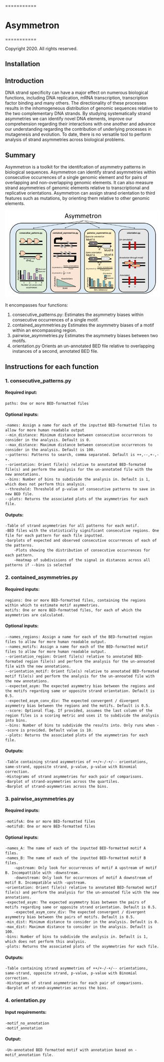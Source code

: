 ===========
# Asymmetron
===========

Copyright 2020. All rights reserved.

## Installation

## Introduction
DNA strand specificity can have a major effect on numerous biological functions, including DNA replication, mRNA transcription, transcription factor binding and many others. The directionality of these processes results in the inhomogeneous distribution of genomic sequences relative to the two complementary DNA strands. By studying systematically strand asymmetries we can identify novel DNA elements, improve our comprehension regarding their interactions with one another and advance our understanding regarding the contribution of underlying processes in mutagenesis and evolution. To date, there is no versatile tool to perform analysis of strand asymmetries across biological problems. 

## Summary 

Asymmetron is a toolkit for the identifcation of asymmetry patterns in biological sequences. Asymmetron can identify strand asymmetries within consecutive occurrences of a single genomic element and for pairs of overlapping and non-overlapping genomic elements. It can also measure strand asymmetries of genomic elements relative to transcriptional and replicative orientations. Asymmetron can assign strand orientation to third features such as mutations, by orienting them relative to other genomic elements. 

![Schematic_Asymmetron](Schematic_Asymmetron.png)


It encompasses four functions:
1.	consecutive_patterns.py:	Estimates the asymmetry biases within consecutive occurrences of a single motif.
2.	contained_asymmetries.py	Estimates the asymmetry biases of a motif within an encompassing region.	
3.	pairwise_asymmetries.py		Estimates the asymmetry biases between two motifs.
4.	orientation.py			Orients an un-annotated BED file relative to overlapping instances of a second, annotated BED file.

## Instructions for each function

### 1. consecutive_patterns.py
#### Required input:
	paths: One or more BED-formatted files
#### Optional inputs:
	-names: Assign a name for each of the inputted BED-formatted files to allow for more human readable output
	--min_distance: Minimum distance between consecutive occurrences to consider in the analysis. Default is 0.
	--max_distance: Maximum distance between consecutive occurrences to consider in the analysis. Default is 100.
	--patterns: Patterns to search, comma separated. Default is ++,--,+-,-+.
	--orientation: Orient file(s) relative to annotated BED-formated file(s) and perform the analysis for the un-annotated file with the new annotations.
	--bins: Number of bins to subdivide the analysis in. Default is 1, which does not perform this analysis.
	--threshold: Threshold of p-value of consecutive patterns to save in new BED file.
	--plots: Returns the associated plots of the asymmetries for each file.
#### Outputs:
	-Table of strand asymmetries for all patterns for each motif.
	-BED files with the statistically significant consecutive regions. One file for each pattern for each file inputted.
	-barplots of expected and observed consecutive occurrences of each of the patterns.
        -Plots showing the distribution of consecutive occurrences for each pattern.
        -Heatmap of subdivisions of the signal in distances across all patterns if --bins is selected

### 2. contained_asymmetries.py
#### Required inputs:
	regions: One or more BED-formatted files, containing the regions within which to estimate motif asymmetries.
	motifs: One or more BED-formatted files, for each of which the asymmetries are calculated.
#### Optional inputs:
	--names_regions: Assign a name for each of the BED-formatted region files to allow for more human readable output.
	--names_motifs: Assign a name for each of the BED-formatted motif files to allow for more human readable output.
	--orientation_region: Orient file(s) relative to annotated BED-formated region file(s) and perform the analysis for the un-annoated file with the new annotations.
	--orientation_motif: Orient file(s) relative to annotated BED-formated motif file(s) and perform the analysis for the un-annoated file with the new annotations.
	--expected_asym: The expected asymmetry bias between the regions and the motifs regarding same or opposite strand orientation. Default is 0.5.
	--expected_asym_conv_div: The expected convergent / divergent asymmetry bias between the regions and the motifs. Default is 0.5.
	--score: Optional flag. If provided, assumes the last column of the region files is a scoring metric and uses it to subdivide the analysis into bins.
	--bins: Number of bins to subdivide the results into. Only runs when --score is provided. Default value is 10.
	--plots: Returns the associated plots of the asymmetries for each file.
#### Outputs:
	-Table containing strand asymmetries of ++/+-/-+/-- orientations, same-strand, opposite strand, p-value, p-value with Binomial correction.
	-Histograms of strand asymmetries for each pair of comparisons.
	-Barplot of strand-asymmetries across the quartiles.
	-Barplot of strand-asymmetries across the bins.

### 3. pairwise_asymmetries.py
#### Required inputs:
	-motifsA: One or more BED-formatted files
	-motifsB: One or more BED-formatted files
#### Optional inputs:
	-names_A: The name of each of the inputted BED-formatted motif A files.
	-names_B: The name of each of the inputted BED-formatted motif B files.
        -upstream: Only look for occurrences of motif A upstream of motif B. Incompattible with -downstream.
        -downstream: Only look for occurrences of motif A downstream of motif B. Incompatible with -upstream.
	-orientation: Orient file(s) relative to annotated BED-formated motif file(s) and perform the analysis for the un-annoated file with the new annotations.
	-expected_asym: The expected asymmetry bias between the pairs of motifs regarding same or opposite strand orientation. Default is 0.5.
        -expected_asym_conv_div: The expected convergent / divergent asymmetry bias between the pairs of motifs. Default is 0.5.
	-min_dist: Minimum distance to consider in the analysis. Default is 0.
	-max_dist: Maximum distance to consider in the analysis. Default is 100.
	-bins: Number of bins to subdivide the analysis in. Default is 1, which does not perform this analysis.
	-plots: Returns the associated plots of the asymmetries for each file.
#### Outputs:
	-Table containing strand asymmetries of ++/+-/-+/-- orientations, same-strand, opposite strand, p-value, p-value with Binomial correction.
	-Histograms of strand asymmetries for each pair of comparisons.
	-Barplot of strand-asymmetries across the bins.

### 4. orientation.py 	
#### Input requirements:
	-motif_no_annotation
	-motif_annotation
#### Output:
	-Un-annotated BED formatted motif with annotation based on -motif_annotation file.
